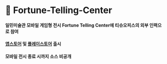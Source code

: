 # 🔮 Fortune-Telling-Center
#### 일민미술관 모바일 게임형 전시 Fortune Telling Center에 티슈오피스의 외부 인력으로 참여
#### [앱스토어][앱스토어 링크] 및 [플레이스토어][플레이스토어 링크] 출시 
[앱스토어 링크]: https://apps.apple.com/kr/app/ilmin-play/id1560225410
[플레이스토어 링크]: https://play.google.com/store/apps/details?id=info.tissueoffice.FortuneTellingCenter
#### 모바일 전시 종료 시까지 소스 비공개
